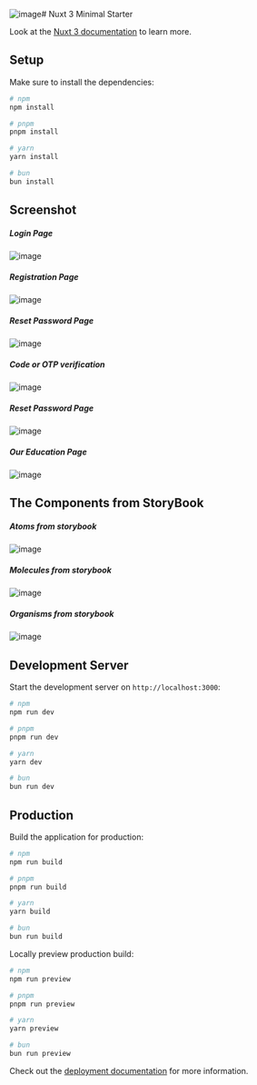 ![image](https://github.com/user-attachments/assets/080308ef-e299-4797-8724-b55f335b3bc7)# Nuxt 3 Minimal Starter

Look at the [Nuxt 3 documentation](https://nuxt.com/docs/getting-started/introduction) to learn more.

## Setup

Make sure to install the dependencies:

```bash
# npm
npm install

# pnpm
pnpm install

# yarn
yarn install

# bun
bun install
```



## Screenshot

##### Login Page

![image](https://github.com/user-attachments/assets/2f032aeb-b67f-427f-81f3-754c43c33d6f)


##### Registration Page
![image](https://github.com/user-attachments/assets/8f9dbf28-9ac9-4a8f-bc73-eb4fb304d217)

##### Reset Password Page

![image](https://github.com/user-attachments/assets/37892404-818b-4759-a853-b3308b60ebee)


##### Code or OTP verification

![image](https://github.com/user-attachments/assets/29f16a57-ec51-4748-b722-c94db1b9a2bd)

##### Reset Password  Page

![image](https://github.com/user-attachments/assets/ac43f900-b7c0-4e02-adee-52c148f33d57)

##### Our Education Page

![image](https://github.com/user-attachments/assets/dbfddd77-f635-490e-83d3-2d353c73694f)


## The Components from StoryBook
##### Atoms from storybook
![image](https://github.com/user-attachments/assets/0eb78b76-9cd7-4f41-b13f-fcef393b7027)

##### Molecules from storybook

![image](https://github.com/user-attachments/assets/42325427-4704-44d0-9757-511619bb9e93)

##### Organisms from storybook

![image](https://github.com/user-attachments/assets/d553d6e3-ea64-458d-97b8-478ebd75f189)







## Development Server
Start the development server on `http://localhost:3000`:

```bash
# npm
npm run dev

# pnpm
pnpm run dev

# yarn
yarn dev

# bun
bun run dev
```

## Production

Build the application for production:

```bash
# npm
npm run build

# pnpm
pnpm run build

# yarn
yarn build

# bun
bun run build
```

Locally preview production build:

```bash
# npm
npm run preview

# pnpm
pnpm run preview

# yarn
yarn preview

# bun
bun run preview
```

Check out the [deployment documentation](https://nuxt.com/docs/getting-started/deployment) for more information.

